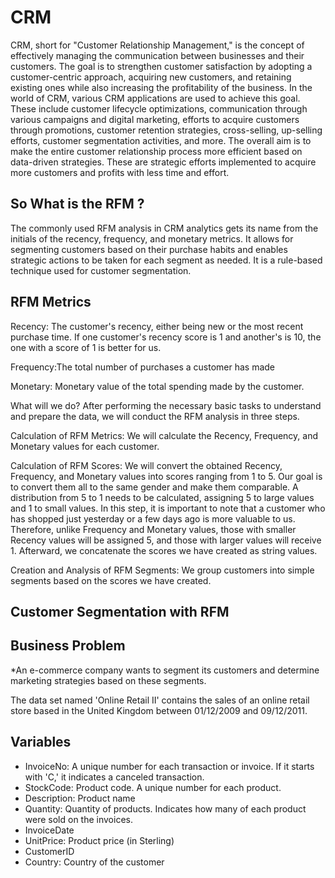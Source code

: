 # CRM
CRM, short for "Customer Relationship Management," is the concept of effectively managing the communication between businesses and their customers. The goal is to strengthen customer satisfaction by adopting a customer-centric approach, acquiring new customers, and retaining existing ones while also increasing the profitability of the business. In the world of CRM, various CRM applications are used to achieve this goal. These include customer lifecycle optimizations, communication through various campaigns and digital marketing, efforts to acquire customers through promotions, customer retention strategies, cross-selling, up-selling efforts, customer segmentation activities, and more. The overall aim is to make the entire customer relationship process more efficient based on data-driven strategies. These are strategic efforts implemented to acquire more customers and profits with less time and effort.

## So What is the RFM ?
The commonly used RFM analysis in CRM analytics gets its name from the initials of the recency, frequency, and monetary metrics. It allows for segmenting customers based on their purchase habits and enables strategic actions to be taken for each segment as needed. It is a rule-based technique used for customer segmentation.

## RFM Metrics
Recency: The customer's recency, either being new or the most recent purchase time. If one customer's recency score is 1 and another's is 10, the one with a score of 1 is better for us.

Frequency:The total number of purchases a customer has made

Monetary: Monetary value of the total spending made by the customer.

What will we do?
After performing the necessary basic tasks to understand and prepare the data, we will conduct the RFM analysis in three steps.

Calculation of RFM Metrics: We will calculate the Recency, Frequency, and Monetary values for each customer.

Calculation of RFM Scores: We will convert the obtained Recency, Frequency, and Monetary values into scores ranging from 1 to 5. Our goal is to convert them all to the same gender and make them comparable. A distribution from 5 to 1 needs to be calculated, assigning 5 to large values and 1 to small values. In this step, it is important to note that a customer who has shopped just yesterday or a few days ago is more valuable to us. Therefore, unlike Frequency and Monetary values, those with smaller Recency values will be assigned 5, and those with larger values will receive 1. Afterward, we concatenate the scores we have created as string values.

Creation and Analysis of RFM Segments: We group customers into simple segments based on the scores we have created.

## Customer Segmentation with RFM
## Business Problem
*An e-commerce company wants to segment its customers and determine marketing strategies based on these segments.

The data set named 'Online Retail II' contains the sales of an online retail store based in the United Kingdom between 01/12/2009 and 09/12/2011.

## Variables
- InvoiceNo: A unique number for each transaction or invoice. If it starts with 'C,' it indicates a canceled transaction.
- StockCode: Product code. A unique number for each product.
- Description: Product name
- Quantity: Quantity of products. Indicates how many of each product were sold on the invoices.
- InvoiceDate
- UnitPrice: Product price (in Sterling)
- CustomerID
- Country: Country of the customer
